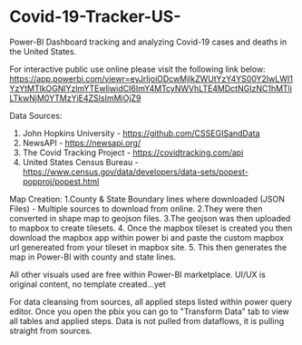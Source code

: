 # Covid-19-Tracker-US-
Power-BI Dashboard tracking and analyzing Covid-19 cases and deaths in the United States.


For interactive public use online please visit the following link below: 
https://app.powerbi.com/viewr=eyJrIjoiODcwMjlkZWUtYzY4YS00Y2IwLWI1YzYtMTlkOGNlYzlmYTEwIiwidCI6ImY4MTcyNWVhLTE4MDctNGIzNC1hMTliLTkwNjM0YTMzYjE4ZSIsImMiOjZ9


Data Sources:
  1. John Hopkins University - https://github.com/CSSEGISandData
  2. NewsAPI - https://newsapi.org/
  3. The Covid Tracking Project - https://covidtracking.com/api
  4. United States Census Bureau - https://www.census.gov/data/developers/data-sets/popest-popproj/popest.html
  

Map Creation:
  1.County & State Boundary lines where downloaded (JSON Files) - Multiple sources to download from online.
  2.They were then converted in shape map to geojson files.
  3.The geojson was then uploaded to mapbox to create tilesets.
  4. Once the mapbox tileset is created you then download the mapbox app within power bi and paste the custom mapbox url genereated from        your tileset in mapbox site.
  5. This then generates the map in Power-BI with county and state lines.
  
  
 All other visuals used are free within Power-BI marketplace.
 UI/UX is original content, no template created...yet
 
For data cleansing from sources, all applied steps listed within power query editor. Once you open the pbix you can go to "Transform Data" tab to view all tables and applied steps.
Data is not pulled from dataflows, it is pulling straight from sources.
